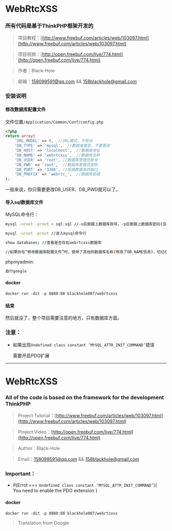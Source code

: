 # WebRtcXSS

### 所有代码是基于ThinkPHP框架开发的
> 项目教程：[http://www.freebuf.com/articles/web/103097.html](http://www.freebuf.com/articles/web/103097.html)

> 项目视频：[http://open.freebuf.com/live/774.html](http://open.freebuf.com/live/774.html)

> 作者：Black-Hole

> 邮箱：158099591@qq.com && 158blackhole@gmail.com

### 安装说明

#### 修改数据库配置文件

文件位置`/Application/Common/Conf/config.php`

```php
<?php
return array(
	'URL_MODEL' => 0,  //URL模式，不用动
	'DB_TYPE' => 'mysql',  //数据库类型，不要更改
	'DB_HOST' => 'localhost',  //数据库地址
	'DB_NAME' => 'webrtcxss',  //数据库名称
	'DB_USER' => 'root', //数据库管理员账号
	'DB_PWD' => 'root',  //数据库管理员密码
	'DB_PORT' => '3306', //连接数据库的端口
	'DB_PREFIX' => 'webrtc_',  //数据库前缀
);
```
一般来说，你只需要更改DB_USER、DB_PWD就可以了。

#### 导入sql数据库文件

MySQL命令行：
```sh
mysql -uroot -proot < sql.sql //-u后面跟上数据库账号，-p后面跟上数据库密码(没有空格)，sql.sql是sql文件的位置，在项目的根目录下，注意路径，无回显。

mysql -uroot -proot //进入mysql命令行

show databases; //查看是否存在webrtcxss数据库

//如果你在“修改数据库配置文件”时，使用了其他的数据库名称(修改了DB_NAME信息)，切记在sql.sql文件里把“webrtcxss”字符串全部替换成“你修改的字符串”
```

phpmyadmin:

```sh
自行google
```

#### docker

`docker run -dit -p 8080:80 blackhole007/webrtcxss`

#### 结束
然后就没了，整个项目需要注意的地方，只有数据库方面。

### 注意：

* 如果出现`Undefined class constant ‘MYSQL_ATTR_INIT_COMMAND’`错误
  <p>需要开启PDO扩展</p>

***
# WebRtcXSS

### All of the code is based on the framework for the development ThinkPHP
> Project Tutorial：[http://www.freebuf.com/articles/web/103097.html](http://www.freebuf.com/articles/web/103097.html)

> Project Video：[http://open.freebuf.com/live/774.html](http://open.freebuf.com/live/774.html)

> Author：Black-Hole

> Email：158099591@qq.com && 158blackhole@gmail.com

### Important：

* if(Errot === `Undefined class constant ‘MYSQL_ATTR_INIT_COMMAND’`){<br />
  You need to enable the PDO extension
}

#### docker

`docker run -dit -p 8080:80 blackhole007/webrtcxss`

> Translation from Google
